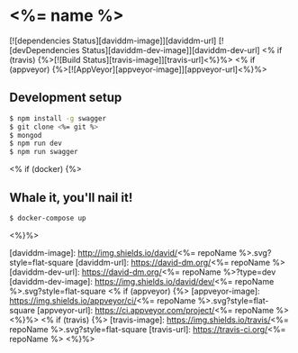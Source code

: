 # <%= name %>
[![dependencies Status][daviddm-image]][daviddm-url] [![devDependencies Status][daviddm-dev-image]][daviddm-dev-url] <% if (travis) {%>[![Build Status][travis-image]][travis-url]<%}%> <% if (appveyor) {%>[![AppVeyor][appveyor-image]][appveyor-url]<%}%>


## Development setup
```bash
$ npm install -g swagger
$ git clone <%= git %>
$ mongod
$ npm run dev
$ npm run swagger
```

<% if (docker) {%>
## Whale it, you'll nail it!
```bash
$ docker-compose up
```
<%}%>

[daviddm-image]: http://img.shields.io/david/<%= repoName %>.svg?style=flat-square
[daviddm-url]: https://david-dm.org/<%= repoName %>
[daviddm-dev-url]: https://david-dm.org/<%= repoName %>?type=dev
[daviddm-dev-image]: https://img.shields.io/david/dev/<%= repoName %>.svg?style=flat-square
<% if (appveyor) {%>
[appveyor-image]: https://img.shields.io/appveyor/ci/<%= repoName %>.svg?style=flat-square
[appveyor-url]: https://ci.appveyor.com/project/<%= repoName %>
<%}%>
<% if (travis) {%>
[travis-image]: https://img.shields.io/travis/<%= repoName %>.svg?style=flat-square
[travis-url]: https://travis-ci.org/<%= repoName %>
<%}%>
